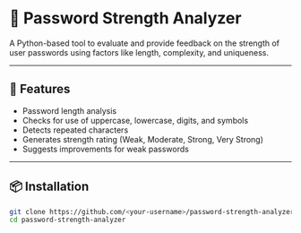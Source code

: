 # 🔐 Password Strength Analyzer

A Python-based tool to evaluate and provide feedback on the strength of user passwords using factors like length, complexity, and uniqueness.

---

## 🚀 Features

- Password length analysis
- Checks for use of uppercase, lowercase, digits, and symbols
- Detects repeated characters
- Generates strength rating (Weak, Moderate, Strong, Very Strong)
- Suggests improvements for weak passwords

---

## 📦 Installation

```bash
git clone https://github.com/<your-username>/password-strength-analyzer.git
cd password-strength-analyzer
